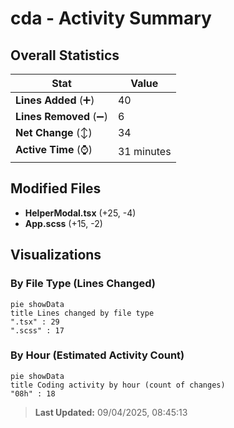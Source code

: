# cda - Activity Summary 

## Overall Statistics

| Stat                   | Value                                                             |
| ---------------------- | ----------------------------------------------------------------- |
| **Lines Added** (➕)   | 40                                          |
| **Lines Removed** (➖) | 6                                        |
| **Net Change** (↕)    | 34                |
| **Active Time** (⌚)   | 31 minutes |


## Modified Files
- **HelperModal.tsx** (+25, -4)
- **App.scss** (+15, -2)

## Visualizations

### By File Type (Lines Changed)

```mermaid
pie showData
title Lines changed by file type
".tsx" : 29
".scss" : 17
```

### By Hour (Estimated Activity Count)

```mermaid
pie showData
title Coding activity by hour (count of changes)
"08h" : 18
```


> **Last Updated:** 09/04/2025, 08:45:13